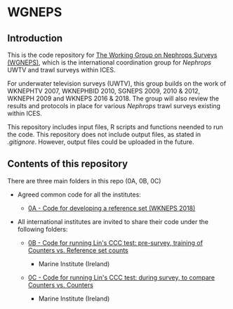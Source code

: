 # WGNEPS

## Introduction

This is the code repository for [The Working Group on Nephrops Surveys (WGNEPS)](https://www.ices.dk/community/groups/Pages/WGNEPS.aspx), which is the international coordination group for _Nephrops_ UWTV and trawl surveys within ICES.

For underwater television surveys (UWTV), this group builds on the work of WKNEPHTV 2007, WKNEPHBID 2010, SGNEPS 2009, 2010 & 2012, WKNEPH 2009 and WKNEPS 2016 & 2018. The group will also review the results and protocols in place for various _Nephrops_ trawl surveys existing within ICES.

This repository includes input files, R scripts and functions neended to run the code.
This repository does not include output files, as stated in _.gitignore_. However, output files could be uploaded in the future.

## Contents of this repository

There are three main folders in this repo (0A, 0B, 0C)

* Agreed common code for all the institutes:

  * [0A - Code for developing a reference set (WKNEPS 2018)](https://github.com/ices-eg/wg_WGNEPS/tree/master/0A_Developing_a_reference_set)

* All international institutes are invited to share their code under the following folders:

  * [0B - Code for running Lin's CCC test: pre-survey, training of Counters vs. Reference set counts](https://github.com/ices-eg/wg_WGNEPS/tree/master/0B_Lins_training_pre_survey/Marine_Institute_Ireland)
    * Marine Institute (Ireland)

  * [0C - Code for running Lin's CCC test: during survey, to compare Counters vs. Counters](https://github.com/ices-eg/wg_WGNEPS/tree/master/0C_Lins_during_survey/Marine_Institute_Ireland)
    * Marine Institute (Ireland)


